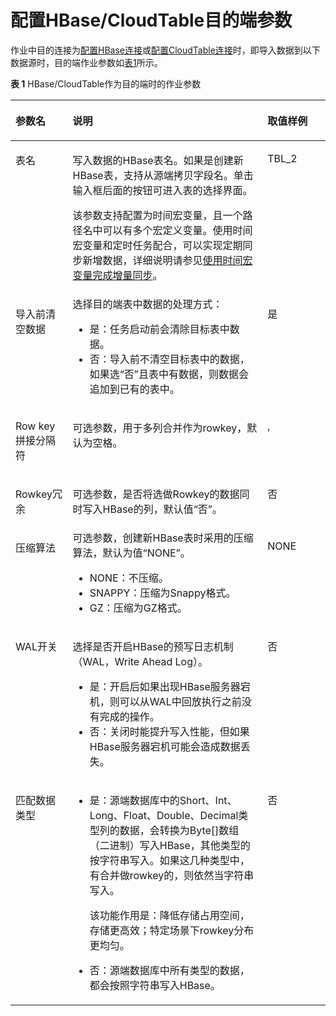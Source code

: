 # 配置HBase/CloudTable目的端参数<a name="dgc_01_0064"></a>

作业中目的连接为[配置HBase连接](配置HBase连接.md#dgc_01_0039)或[配置CloudTable连接](配置CloudTable连接.md#dgc_01_0027)时，即导入数据到以下数据源时，目的端作业参数如[表1](#zh-cn_topic_0108275309_table5046103815165)所示。

**表 1**  HBase/CloudTable作为目的端时的作业参数

<a name="zh-cn_topic_0108275309_table5046103815165"></a>
<table><thead align="left"><tr id="zh-cn_topic_0108275309_row585315215165"><th class="cellrowborder" valign="top" width="18.17%" id="mcps1.2.4.1.1"><p id="zh-cn_topic_0108275309_p1626397215165"><a name="zh-cn_topic_0108275309_p1626397215165"></a><a name="zh-cn_topic_0108275309_p1626397215165"></a>参数名</p>
</th>
<th class="cellrowborder" valign="top" width="61.83%" id="mcps1.2.4.1.2"><p id="zh-cn_topic_0108275309_p4231334915165"><a name="zh-cn_topic_0108275309_p4231334915165"></a><a name="zh-cn_topic_0108275309_p4231334915165"></a>说明</p>
</th>
<th class="cellrowborder" valign="top" width="20%" id="mcps1.2.4.1.3"><p id="zh-cn_topic_0108275309_p482921015165"><a name="zh-cn_topic_0108275309_p482921015165"></a><a name="zh-cn_topic_0108275309_p482921015165"></a>取值样例</p>
</th>
</tr>
</thead>
<tbody><tr id="zh-cn_topic_0108275309_row4012116315165"><td class="cellrowborder" valign="top" width="18.17%" headers="mcps1.2.4.1.1 "><p id="zh-cn_topic_0108275309_p2858877215165"><a name="zh-cn_topic_0108275309_p2858877215165"></a><a name="zh-cn_topic_0108275309_p2858877215165"></a>表名</p>
</td>
<td class="cellrowborder" valign="top" width="61.83%" headers="mcps1.2.4.1.2 "><p id="zh-cn_topic_0108275309_p3398923015165"><a name="zh-cn_topic_0108275309_p3398923015165"></a><a name="zh-cn_topic_0108275309_p3398923015165"></a>写入数据的HBase表名。如果是创建新HBase表，支持从源端拷贝字段名。单击输入框后面的按钮可进入表的选择界面。</p>
<p id="zh-cn_topic_0108275309_p1210244910548"><a name="zh-cn_topic_0108275309_p1210244910548"></a><a name="zh-cn_topic_0108275309_p1210244910548"></a>该参数支持配置为时间宏变量，且一个路径名中可以有多个宏定义变量。使用时间宏变量和定时任务配合，可以实现定期同步新增数据，详细说明请参见<a href="https://support.huaweicloud.com/bestpractice-dgc/dgc_05_0006.html" target="_blank" rel="noopener noreferrer">使用时间宏变量完成增量同步</a>。</p>
</td>
<td class="cellrowborder" valign="top" width="20%" headers="mcps1.2.4.1.3 "><p id="zh-cn_topic_0108275309_p166427315165"><a name="zh-cn_topic_0108275309_p166427315165"></a><a name="zh-cn_topic_0108275309_p166427315165"></a>TBL_2</p>
</td>
</tr>
<tr id="zh-cn_topic_0108275309_row14607720151241"><td class="cellrowborder" valign="top" width="18.17%" headers="mcps1.2.4.1.1 "><p id="zh-cn_topic_0108275309_p9799599151241"><a name="zh-cn_topic_0108275309_p9799599151241"></a><a name="zh-cn_topic_0108275309_p9799599151241"></a>导入前清空数据</p>
</td>
<td class="cellrowborder" valign="top" width="61.83%" headers="mcps1.2.4.1.2 "><div class="p" id="zh-cn_topic_0108275309_p49350536142510"><a name="zh-cn_topic_0108275309_p49350536142510"></a><a name="zh-cn_topic_0108275309_p49350536142510"></a>选择目的端表中数据的处理方式：<a name="zh-cn_topic_0108275309_zh-cn_topic_0108275481_ua1819b93796044cd9f46f9dfb3e78f6b"></a><a name="zh-cn_topic_0108275309_zh-cn_topic_0108275481_ua1819b93796044cd9f46f9dfb3e78f6b"></a><ul id="zh-cn_topic_0108275309_zh-cn_topic_0108275481_ua1819b93796044cd9f46f9dfb3e78f6b"><li>是：任务启动前会清除目标表中数据。</li><li>否：导入前不清空目标表中的数据，如果选<span class="parmvalue" id="zh-cn_topic_0108275309_zh-cn_topic_0108275481_p47d3026f5a84445ebd15d358a7cc2720"><a name="zh-cn_topic_0108275309_zh-cn_topic_0108275481_p47d3026f5a84445ebd15d358a7cc2720"></a><a name="zh-cn_topic_0108275309_zh-cn_topic_0108275481_p47d3026f5a84445ebd15d358a7cc2720"></a>“否”</span>且表中有数据，则数据会追加到已有的表中。</li></ul>
</div>
</td>
<td class="cellrowborder" valign="top" width="20%" headers="mcps1.2.4.1.3 "><p id="zh-cn_topic_0108275309_p4879287151241"><a name="zh-cn_topic_0108275309_p4879287151241"></a><a name="zh-cn_topic_0108275309_p4879287151241"></a>是</p>
</td>
</tr>
<tr id="zh-cn_topic_0108275309_row222701815165"><td class="cellrowborder" valign="top" width="18.17%" headers="mcps1.2.4.1.1 "><p id="zh-cn_topic_0108275309_p3385126816013"><a name="zh-cn_topic_0108275309_p3385126816013"></a><a name="zh-cn_topic_0108275309_p3385126816013"></a>Row key拼接分隔符</p>
</td>
<td class="cellrowborder" valign="top" width="61.83%" headers="mcps1.2.4.1.2 "><p id="zh-cn_topic_0108275309_p5345668716027"><a name="zh-cn_topic_0108275309_p5345668716027"></a><a name="zh-cn_topic_0108275309_p5345668716027"></a>可选参数，用于多列合并作为rowkey，默认为空格。</p>
</td>
<td class="cellrowborder" valign="top" width="20%" headers="mcps1.2.4.1.3 "><p id="zh-cn_topic_0108275309_p322507154548"><a name="zh-cn_topic_0108275309_p322507154548"></a><a name="zh-cn_topic_0108275309_p322507154548"></a>,</p>
</td>
</tr>
<tr id="zh-cn_topic_0108275309_row29420512145148"><td class="cellrowborder" valign="top" width="18.17%" headers="mcps1.2.4.1.1 "><p id="zh-cn_topic_0108275309_p22891711145148"><a name="zh-cn_topic_0108275309_p22891711145148"></a><a name="zh-cn_topic_0108275309_p22891711145148"></a>Rowkey冗余</p>
</td>
<td class="cellrowborder" valign="top" width="61.83%" headers="mcps1.2.4.1.2 "><p id="zh-cn_topic_0108275309_p42289313145148"><a name="zh-cn_topic_0108275309_p42289313145148"></a><a name="zh-cn_topic_0108275309_p42289313145148"></a>可选参数，是否将选做Rowkey的数据同时写入HBase的列，默认值<span class="parmvalue" id="zh-cn_topic_0108275309_parmvalue63955938145255"><a name="zh-cn_topic_0108275309_parmvalue63955938145255"></a><a name="zh-cn_topic_0108275309_parmvalue63955938145255"></a>“否”</span>。</p>
</td>
<td class="cellrowborder" valign="top" width="20%" headers="mcps1.2.4.1.3 "><p id="zh-cn_topic_0108275309_p2882352145148"><a name="zh-cn_topic_0108275309_p2882352145148"></a><a name="zh-cn_topic_0108275309_p2882352145148"></a>否</p>
</td>
</tr>
<tr id="zh-cn_topic_0108275309_row12086944145153"><td class="cellrowborder" valign="top" width="18.17%" headers="mcps1.2.4.1.1 "><p id="zh-cn_topic_0108275309_p46874800145153"><a name="zh-cn_topic_0108275309_p46874800145153"></a><a name="zh-cn_topic_0108275309_p46874800145153"></a>压缩算法</p>
</td>
<td class="cellrowborder" valign="top" width="61.83%" headers="mcps1.2.4.1.2 "><div class="p" id="zh-cn_topic_0108275309_p38762485145153"><a name="zh-cn_topic_0108275309_p38762485145153"></a><a name="zh-cn_topic_0108275309_p38762485145153"></a>可选参数，创建新HBase表时采用的压缩算法，默认为值<span class="parmvalue" id="zh-cn_topic_0108275309_parmvalue25185961145424"><a name="zh-cn_topic_0108275309_parmvalue25185961145424"></a><a name="zh-cn_topic_0108275309_parmvalue25185961145424"></a>“NONE”</span>。<a name="zh-cn_topic_0108275309_ul59671921145439"></a><a name="zh-cn_topic_0108275309_ul59671921145439"></a><ul id="zh-cn_topic_0108275309_ul59671921145439"><li>NONE：不压缩。</li><li>SNAPPY：压缩为Snappy格式。</li><li>GZ：压缩为GZ格式。</li></ul>
</div>
</td>
<td class="cellrowborder" valign="top" width="20%" headers="mcps1.2.4.1.3 "><p id="zh-cn_topic_0108275309_p52753603145153"><a name="zh-cn_topic_0108275309_p52753603145153"></a><a name="zh-cn_topic_0108275309_p52753603145153"></a>NONE</p>
</td>
</tr>
<tr id="zh-cn_topic_0108275309_row5532119162618"><td class="cellrowborder" valign="top" width="18.17%" headers="mcps1.2.4.1.1 "><p id="zh-cn_topic_0108275309_p8532121910267"><a name="zh-cn_topic_0108275309_p8532121910267"></a><a name="zh-cn_topic_0108275309_p8532121910267"></a>WAL开关</p>
</td>
<td class="cellrowborder" valign="top" width="61.83%" headers="mcps1.2.4.1.2 "><p id="zh-cn_topic_0108275309_p791673125616"><a name="zh-cn_topic_0108275309_p791673125616"></a><a name="zh-cn_topic_0108275309_p791673125616"></a>选择是否开启HBase的预写日志机制（WAL，Write Ahead Log）。</p>
<a name="zh-cn_topic_0108275309_ul1899132517107"></a><a name="zh-cn_topic_0108275309_ul1899132517107"></a><ul id="zh-cn_topic_0108275309_ul1899132517107"><li>是：开启后如果出现HBase服务器宕机，则可以从WAL中回放执行之前没有完成的操作。</li><li>否：关闭时能提升写入性能，但如果HBase服务器宕机可能会造成数据丢失。</li></ul>
</td>
<td class="cellrowborder" valign="top" width="20%" headers="mcps1.2.4.1.3 "><p id="zh-cn_topic_0108275309_p11532151914268"><a name="zh-cn_topic_0108275309_p11532151914268"></a><a name="zh-cn_topic_0108275309_p11532151914268"></a>否</p>
</td>
</tr>
<tr id="zh-cn_topic_0108275309_row13472310174"><td class="cellrowborder" valign="top" width="18.17%" headers="mcps1.2.4.1.1 "><p id="zh-cn_topic_0108275309_p6474110971"><a name="zh-cn_topic_0108275309_p6474110971"></a><a name="zh-cn_topic_0108275309_p6474110971"></a>匹配数据类型</p>
</td>
<td class="cellrowborder" valign="top" width="61.83%" headers="mcps1.2.4.1.2 "><a name="zh-cn_topic_0108275309_ul4509123194219"></a><a name="zh-cn_topic_0108275309_ul4509123194219"></a><ul id="zh-cn_topic_0108275309_ul4509123194219"><li>是：源端数据库中的Short、Int、Long、Float、Double、Decimal类型列的数据，会转换为Byte[]数组（二进制）写入HBase，其他类型的按字符串写入。如果这几种类型中，有合并做rowkey的，则依然当字符串写入。<p id="zh-cn_topic_0108275309_p12731115251120"><a name="zh-cn_topic_0108275309_p12731115251120"></a><a name="zh-cn_topic_0108275309_p12731115251120"></a>该功能作用是：降低存储占用空间，存储更高效；特定场景下rowkey分布更均匀。</p>
</li><li>否：源端数据库中所有类型的数据，都会按照字符串写入HBase。</li></ul>
</td>
<td class="cellrowborder" valign="top" width="20%" headers="mcps1.2.4.1.3 "><p id="zh-cn_topic_0108275309_p24742101873"><a name="zh-cn_topic_0108275309_p24742101873"></a><a name="zh-cn_topic_0108275309_p24742101873"></a>否</p>
</td>
</tr>
</tbody>
</table>

